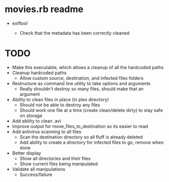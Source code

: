 # movies.rb readme
- exiftool <filename>
  - Check that the metadata has been correctly cleaned

# TODO
- Make this executable, which allows a cleanup of all the hardcoded paths
- Cleanup hardcoded paths
  - Allow custom source, destination, and infected files folders
- Restructure as command line utility to take options and arguments
  - Really shouldn't destroy so many files, should make that an argument
- Ability to clean files in place (in plex directory)
  - Should not be able to destroy any files
  - Should work one file at a time (create clean/delete dirty) to stay safe on storage
- Add ability to clean .avi
- Improve output for move_files_to_destination so its easier to read 
- Add antivirus scanning to all files 
  - Scan the destination directory so all fluff is already deleted
  - Add ability to create a directory for infected files to go, remove when done
- Better display
  - Show all directories and their files
  - Show current files being manipulated
- Validate all manipulations
  - Success/failure